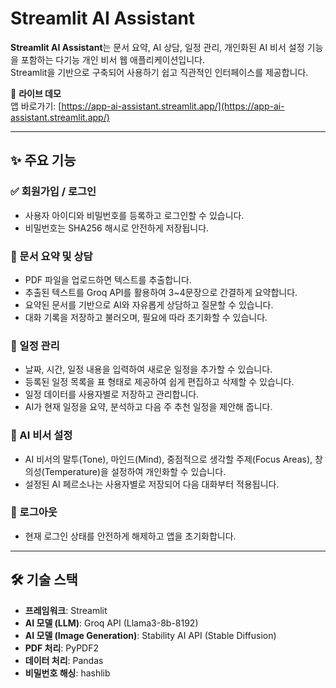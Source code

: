 # Streamlit AI Assistant

**Streamlit AI Assistant**는 문서 요약, AI 상담, 일정 관리, 개인화된 AI 비서 설정 기능을 포함하는 다기능 개인 비서 웹 애플리케이션입니다.  
Streamlit을 기반으로 구축되어 사용하기 쉽고 직관적인 인터페이스를 제공합니다.

🚀 **라이브 데모**  
앱 바로가기: [https://app-ai-assistant.streamlit.app/](https://app-ai-assistant.streamlit.app/)

---

## ✨ 주요 기능

### ✅ 회원가입 / 로그인
- 사용자 아이디와 비밀번호를 등록하고 로그인할 수 있습니다.
- 비밀번호는 SHA256 해시로 안전하게 저장됩니다.

### 📄 문서 요약 및 상담
- PDF 파일을 업로드하면 텍스트를 추출합니다.
- 추출된 텍스트를 Groq API를 활용하여 3~4문장으로 간결하게 요약합니다.
- 요약된 문서를 기반으로 AI와 자유롭게 상담하고 질문할 수 있습니다.
- 대화 기록을 저장하고 불러오며, 필요에 따라 초기화할 수 있습니다.

### 📅 일정 관리
- 날짜, 시간, 일정 내용을 입력하여 새로운 일정을 추가할 수 있습니다.
- 등록된 일정 목록을 표 형태로 제공하여 쉽게 편집하고 삭제할 수 있습니다.
- 일정 데이터를 사용자별로 저장하고 관리합니다.
- AI가 현재 일정을 요약, 분석하고 다음 주 추천 일정을 제안해 줍니다.

### 🤖 AI 비서 설정
- AI 비서의 말투(Tone), 마인드(Mind), 중점적으로 생각할 주제(Focus Areas), 창의성(Temperature)을 설정하여 개인화할 수 있습니다.
- 설정된 AI 페르소나는 사용자별로 저장되어 다음 대화부터 적용됩니다.

### 🔐 로그아웃
- 현재 로그인 상태를 안전하게 해제하고 앱을 초기화합니다.

---

## 🛠 기술 스택

- **프레임워크**: Streamlit  
- **AI 모델 (LLM)**: Groq API (Llama3-8b-8192)  
- **AI 모델 (Image Generation)**: Stability AI API (Stable Diffusion)  
- **PDF 처리**: PyPDF2  
- **데이터 처리**: Pandas  
- **비밀번호 해싱**: hashlib  

